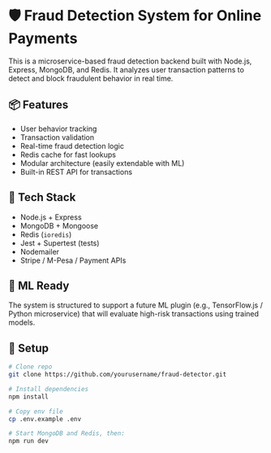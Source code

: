 # 🛡️ Fraud Detection System for Online Payments

This is a microservice-based fraud detection backend built with Node.js, Express, MongoDB, and Redis. It analyzes user transaction patterns to detect and block fraudulent behavior in real time.

## 📦 Features

- User behavior tracking
- Transaction validation
- Real-time fraud detection logic
- Redis cache for fast lookups
- Modular architecture (easily extendable with ML)
- Built-in REST API for transactions

## 🚀 Tech Stack

- Node.js + Express
- MongoDB + Mongoose
- Redis (`ioredis`)
- Jest + Supertest (tests)
- Nodemailer
- Stripe / M-Pesa / Payment APIs

## 🧠 ML Ready

The system is structured to support a future ML plugin (e.g., TensorFlow.js / Python microservice) that will evaluate high-risk transactions using trained models.

## 🔧 Setup

```bash
# Clone repo
git clone https://github.com/yourusername/fraud-detector.git

# Install dependencies
npm install

# Copy env file
cp .env.example .env

# Start MongoDB and Redis, then:
npm run dev
